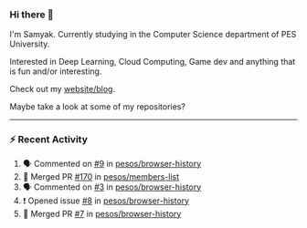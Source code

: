 ### Hi there 👋

I'm Samyak. Currently studying in the Computer Science department of PES University.

Interested in Deep Learning, Cloud Computing, Game dev and anything that is fun and/or interesting.

Check out my [website/blog](https://samyak2.github.io/).

Maybe take a look at some of my repositories?

---

### :zap: Recent Activity

<!--START_SECTION:activity-->
1. 🗣 Commented on [#9](https://github.com//pesos/browser-history/issues/9) in [pesos/browser-history](https://github.com//pesos/browser-history)
2. 🎉 Merged PR [#170](https://github.com//pesos/members-list/pull/170) in [pesos/members-list](https://github.com//pesos/members-list)
3. 🗣 Commented on [#3](https://github.com//pesos/browser-history/issues/3) in [pesos/browser-history](https://github.com//pesos/browser-history)
4. ❗️ Opened issue [#8](https://github.com//pesos/browser-history/issues/8) in [pesos/browser-history](https://github.com//pesos/browser-history)
5. 🎉 Merged PR [#7](https://github.com//pesos/browser-history/pull/7) in [pesos/browser-history](https://github.com//pesos/browser-history)
<!--END_SECTION:activity-->
